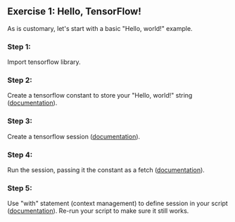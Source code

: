 ## Exercise 1: Hello, TensorFlow!

As is customary, let's start with a basic "Hello, world!" example.

### Step 1:
Import tensorflow library.

### Step 2:
Create a tensorflow constant to store your "Hello, world!" string ([documentation](https://www.tensorflow.org/versions/r0.10/api_docs/python/constant_op/constant_value_tensors#constant)).

### Step 3:
Create a tensorflow session ([documentation](https://www.tensorflow.org/api_docs/python/tf/Session)).

### Step 4:
Run the session, passing it the constant as a fetch ([documentation](https://www.tensorflow.org/api_docs/python/tf/Session#run)).

### Step 5:
Use "with" statement (context management) to define session in your script ([documentation](http://effbot.org/zone/python-with-statement.htm)). Re-run your script to make sure it still works.

